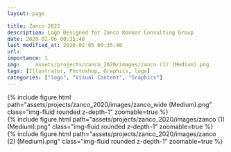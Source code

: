 ```yaml
---
layout: page

title: Zanco 2022
description: Logo Designed for Zanco Konkor Consulting Group
date: 2020-02-06 00:35:40 
last_modified_at: 2020-02-05 00:35:40 
url: 
importance: 1
img:     assets/projects/zanco_2020/images/zanco (1) (Medium).png
tags: [Illustrator, Photoshop, Graphics, logo]
categories: ["logo", "Visual Content", "Graphics"]
---
```


<div class="row mt-3 align-items-center">
    <div class="col-sm-12 offset-md-12 align-self-center  mt-12 mt-md-12">
         {% include figure.html path="assets/projects/zanco_2020/images/zanco_wide (Medium).png" class="img-fluid rounded z-depth-1" zoomable=true %}
    </div>
</div>

<div class="row mt-3">
    <div class="col-sm mt-3 mt-md-0">
        {% include figure.html path="assets/projects/zanco_2020/images/zanco (1) (Medium).png" class="img-fluid rounded z-depth-1" zoomable=true %}
    </div>
    <div class="col-sm mt-3 mt-md-0">
        {% include figure.html path="assets/projects/zanco_2020/images/zanco (2) (Medium).png" class="img-fluid rounded z-depth-1" zoomable=true %}
    </div>


</div>
